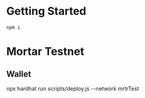# Getting Started

```
npm i
```

# Mortar Testnet

## Wallet

npx hardhat run scripts/deploy.js --network mrtrTest
